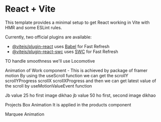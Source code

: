 # React + Vite

This template provides a minimal setup to get React working in Vite with HMR and some ESLint rules.

Currently, two official plugins are available:

- [@vitejs/plugin-react](https://github.com/vitejs/vite-plugin-react/blob/main/packages/plugin-react/README.md) uses [Babel](https://babeljs.io/) for Fast Refresh
- [@vitejs/plugin-react-swc](https://github.com/vitejs/vite-plugin-react-swc) uses [SWC](https://swc.rs/) for Fast Refresh



TO handle smoothness we'll use Locomotive



Animation of Work component - This is achieved by package of framer motion
By using the useScroll function we can get the scrollY scrollYProgress scrollX scrollXProgress
and then we can get latest value of the scroll by useMotionValueEvent function

Jb value 25 ho first image dikhao
jb value 50 ho first, second image dikhao


Projects Box Animation
It is applied in the products component

Marquee Animation

